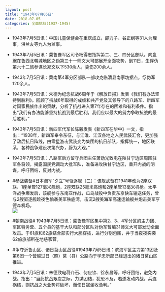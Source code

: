 ```yaml
---
layout: post
title: "1943年07月05日"
date: 2018-07-05
categories: 全面抗战(1937-1945)
---
```


<meta name="referrer" content="no-referrer" />

- 1943年7月5日讯：中国儿童保健会在重庆成立，邵力子、谷正纲等31人为理事，洪兰友等九人为监事。 

- 1943年7月5日讯：冀鲁豫军区司令杨得志指挥第二、三、四分区部队，向盘踞在鲁西北朝城地区之伪第三十一师文大可部展开全面攻势，到11日，生俘伪第六十二旅参谋长郑文以下530余人，毙伤200余人。 

- 1943年7月5日讯：冀南第4军分区部队一部攻克临清县南家坊据点，俘伪军120余人。 

- 1943年7月5日讯：朱德为纪念抗战6周年于《解放日报》发表《我们有办法坚持到胜利》。回顾了抗战6年取得的成绩和共产党及其领导下的八路军、新四军对国家民族作出的贡献，分析了抗战进入第7年存在的困难和有利条件。指出“我们有办法能够坚持抗战到最后胜利，我们应以最大的努力争取抗战的最后胜利。” 

- 1943年7月5日讯：新四军代军长陈毅发表《新四军在华中》一文，指出：“1938年，新四军奉令东征，与江淮、江汉各地之人民武装汇合，更加强了敌后抗日阵线，由零星游击武装变为集团的抗日部队，指挥统一，地区联系，各种战争建设次第兴办，蔚为大观。” 

- 1943年7月5日讯：八路军后方留守兵团主任萧劲光致电在陕甘宁边区周围驻军各将领，揭露国民党调动大批军队，准备进攻陕甘宁边区，重开内战的阴谋。呼吁团结，反对内战。 

- #参战装备#日本海军“夕立”号驱逐舰（三）：该舰武备在1941年改为2座双联、1座单管127毫米舰炮，2座双联25毫米高炮和2座单管13毫米机枪。太平洋战争爆发后，该舰参与东南亚作战，瓜岛战役中负责东京快车输送任务，曾与2艘驱逐舰趁夜色偷袭美军铁底湾，击沉2艘美海军高速运输舰并炮击美军亨德森机场。 <br/><img src="https://wx1.sinaimg.cn/large/aca367d8ly1fsyr86tfe8j20m70b1t9v.jpg" />

- #朝南战役# 1943年7月5日讯：冀鲁豫军区集中第2、3、4军分区的主力团、军区特务营、五个县的基干大队和部分区队对伪军暂编31师文大可部发动全面攻击。于61旅和62旅结合部实行大胆穿插，进行分割包围，并于当夜夜突袭62旅旅部所在地慈家营。 

- #争夺沂鲁山区、诸日莒山区战役#1943年7月5日讯：滨海军区主力第13团及第6团一个营越过日（照）莒（县）公路向于学忠所部已经退出的诸日莒山区推进。 

- 1943年7月5日讯：朱德致电蒋介石、何应钦、徐永昌等，呼吁团结，避免内战。指出：“当此抗战艰虞之际，力谋团结，犹恐不及，若遂发动内战，兵连祸结，则抗战之大业势将破坏，而使日寇坐收渔利。” 

